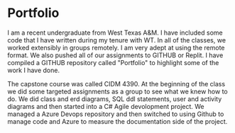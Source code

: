# Portfolio

I am a recent undergraduate from West Texas A&M. I have included some code that I have written during my tenure with WT. In all of the classes, we worked extensibly in groups remotely. I am very adept at using the remote format. We also pushed all of our assignments to GITHUB or Replit. I have compiled a GITHUB repository called "Portfolio" to highlight some of the work I have done.

The capstone course was called CIDM 4390. At the beginning of the class we did some targeted assignments as a group to see what we knew how to do. We did class and erd diagrams, SQL ddl statements, user and activity diagrams and then started into a C# Agile devolopment project. We managed a Azure Devops repository and then switched to using Github to manage code and Azure to measure the documentation side of the project. 